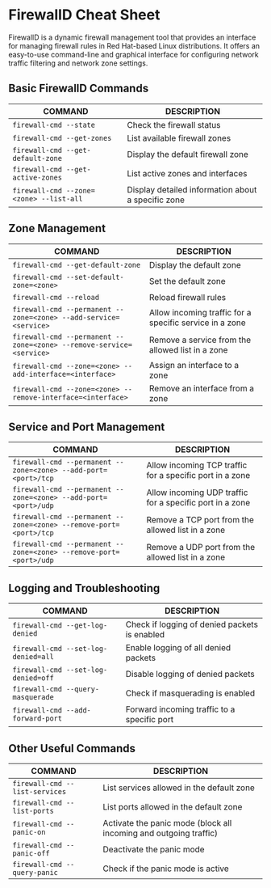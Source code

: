# FirewallD Cheat Sheet

FirewallD is a dynamic firewall management tool that provides an interface for managing firewall rules in Red Hat-based Linux distributions. It offers an easy-to-use command-line and graphical interface for configuring network traffic filtering and network zone settings.

## Basic FirewallD Commands

COMMAND | DESCRIPTION
---|---
`firewall-cmd --state` | Check the firewall status
`firewall-cmd --get-zones` | List available firewall zones
`firewall-cmd --get-default-zone` | Display the default firewall zone
`firewall-cmd --get-active-zones` | List active zones and interfaces
`firewall-cmd --zone=<zone> --list-all` | Display detailed information about a specific zone

## Zone Management

COMMAND | DESCRIPTION
---|---
`firewall-cmd --get-default-zone` | Display the default zone
`firewall-cmd --set-default-zone=<zone>` | Set the default zone
`firewall-cmd --reload` | Reload firewall rules
`firewall-cmd --permanent --zone=<zone> --add-service=<service>` | Allow incoming traffic for a specific service in a zone
`firewall-cmd --permanent --zone=<zone> --remove-service=<service>` | Remove a service from the allowed list in a zone
`firewall-cmd --zone=<zone> --add-interface=<interface>` | Assign an interface to a zone
`firewall-cmd --zone=<zone> --remove-interface=<interface>` | Remove an interface from a zone

## Service and Port Management

COMMAND | DESCRIPTION
---|---
`firewall-cmd --permanent --zone=<zone> --add-port=<port>/tcp` | Allow incoming TCP traffic for a specific port in a zone
`firewall-cmd --permanent --zone=<zone> --add-port=<port>/udp` | Allow incoming UDP traffic for a specific port in a zone
`firewall-cmd --permanent --zone=<zone> --remove-port=<port>/tcp` | Remove a TCP port from the allowed list in a zone
`firewall-cmd --permanent --zone=<zone> --remove-port=<port>/udp` | Remove a UDP port from the allowed list in a zone

## Logging and Troubleshooting

COMMAND | DESCRIPTION
---|---
`firewall-cmd --get-log-denied` | Check if logging of denied packets is enabled
`firewall-cmd --set-log-denied=all` | Enable logging of all denied packets
`firewall-cmd --set-log-denied=off` | Disable logging of denied packets
`firewall-cmd --query-masquerade` | Check if masquerading is enabled
`firewall-cmd --add-forward-port` | Forward incoming traffic to a specific port

## Other Useful Commands

COMMAND | DESCRIPTION
---|---
`firewall-cmd --list-services` | List services allowed in the default zone
`firewall-cmd --list-ports` | List ports allowed in the default zone
`firewall-cmd --panic-on` | Activate the panic mode (block all incoming and outgoing traffic)
`firewall-cmd --panic-off` | Deactivate the panic mode
`firewall-cmd --query-panic` | Check if the panic mode is active


